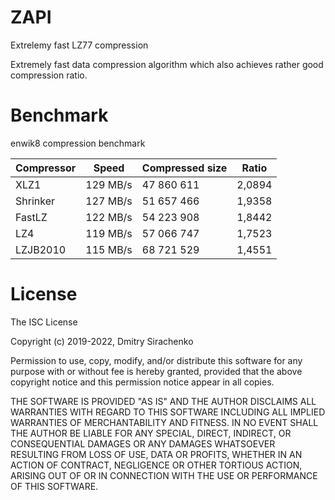 # ZAPI
Extrelemy fast LZ77 compression

Extremely fast data compression algorithm which
also achieves rather good compression ratio.

# Benchmark
enwik8 compression benchmark

| Compressor | Speed    | Compressed size | Ratio  |
|------------|----------|-----------------|--------|
| XLZ1       | 129 MB/s | 47 860 611      | 2,0894 |
| Shrinker   | 127 MB/s | 51 657 466      | 1,9358 |
| FastLZ     | 122 MB/s | 54 223 908      | 1,8442 |
| LZ4        | 119 MB/s | 57 066 747      | 1,7523 |
| LZJB2010   | 115 MB/s | 68 721 529      | 1,4551 |

# License
The ISC License

Copyright (c) 2019-2022, Dmitry Sirachenko

Permission to use, copy, modify, and/or distribute this software for any
purpose with or without fee is hereby granted, provided that the above
copyright notice and this permission notice appear in all copies.

THE SOFTWARE IS PROVIDED "AS IS" AND THE AUTHOR DISCLAIMS ALL WARRANTIES
WITH REGARD TO THIS SOFTWARE INCLUDING ALL IMPLIED WARRANTIES OF
MERCHANTABILITY AND FITNESS. IN NO EVENT SHALL THE AUTHOR BE LIABLE FOR
ANY SPECIAL, DIRECT, INDIRECT, OR CONSEQUENTIAL DAMAGES OR ANY DAMAGES
WHATSOEVER RESULTING FROM LOSS OF USE, DATA OR PROFITS, WHETHER IN AN
ACTION OF CONTRACT, NEGLIGENCE OR OTHER TORTIOUS ACTION, ARISING OUT OF
OR IN CONNECTION WITH THE USE OR PERFORMANCE OF THIS SOFTWARE.
